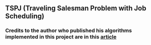 ## TSPJ (Traveling Salesman Problem with Job Scheduling)

### Credits to the author who published his algorithms implemented in this project are in this [article](https://github.com/Rahman2001/genetic_algo_project_tspj/blob/master/resource/makale.pdf)
